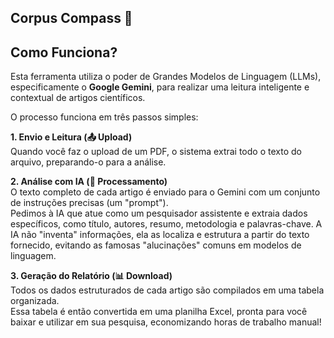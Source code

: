 ## Corpus Compass 🧭

## Como Funciona?

Esta ferramenta utiliza o poder de Grandes Modelos de Linguagem (LLMs), especificamente o **Google Gemini**, para realizar uma leitura inteligente e contextual de artigos científicos.

O processo funciona em três passos simples:

**1. Envio e Leitura (📤 Upload)**  
Quando você faz o upload de um PDF, o sistema extrai todo o texto do arquivo, preparando-o para a análise.

**2. Análise com IA (🧠 Processamento)**  
O texto completo de cada artigo é enviado para o Gemini com um conjunto de instruções precisas (um "prompt").  
Pedimos à IA que atue como um pesquisador assistente e extraia dados específicos, como título, autores, resumo, metodologia e palavras-chave. A IA não "inventa" informações, ela as localiza e estrutura a partir do texto fornecido, evitando as famosas "alucinações" comuns em modelos de linguagem.

**3. Geração do Relatório (📊 Download)**  
Todos os dados estruturados de cada artigo são compilados em uma tabela organizada.  
Essa tabela é então convertida em uma planilha Excel, pronta para você baixar e utilizar em sua pesquisa, economizando horas de trabalho manual!
